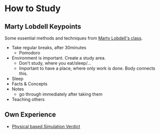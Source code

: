 # How to Study

## Marty Lobdell Keypoints

Some essential methods and techniques from [Marty Lobdell's class](https://www.youtube.com/watch?v=IlU-zDU6aQ0).

* Take regular breaks, after 30minutes
  * Pomodoro
* Environment is important. Create a study area.
  * Don't study, where you eat/sleep/...
  * Important to have a place, where only work is done. Body connects this.
* Sleep
* Facts & Concepts
* Notes
  * go through immediately after taking them
* Teaching others

## Own Experience

* [Physical based Simulation Verdict](../content/courses/completed-courses/physical-based-simulation.md#verdict)



